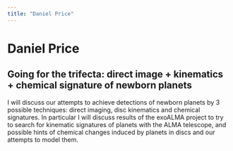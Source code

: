 ```yaml
---
title: "Daniel Price"
---
```


# Daniel Price
## Going for the trifecta: direct image + kinematics + chemical signature of newborn planets

I will discuss our attempts to achieve detections of newborn planets by 3 possible techniques: direct imaging, disc kinematics and chemical signatures. In particular I will discuss results of the exoALMA project to try to search for kinematic signatures of planets with the ALMA telescope, and possible hints of chemical changes induced by planets in discs and our attempts to model them.
